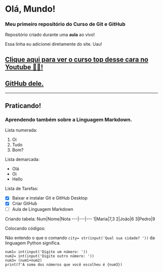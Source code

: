 # Olá, Mundo!
### Meu primeiro repositório do Curso de Git e GitHub ###
Repositório criado durante uma **aula** ao vivo!

Essa linha eu adicionei diretamente do site. Uau!

## [Clique aqui para ver o curso top desse cara no Youtube 🖖🏻!](https://www.youtube.com/watch?v=xEKo29OWILE&list=PLHz_AreHm4dm7ZULPAmadvNhH6vk9oNZA)
## [GitHub dele.](https://github.com/gustavoguanabara)
---
## Praticando!
### Aprendendo também sobre a Linguagem Markdown.
Lista numerada:
1. Oi
1. Tudo
1. Bom?

Lista demarcada:
* Olá
* Oi
* Hello

Lista de Tarefas:
- [x] Baixar e instalar Git e GitHub Desktop
- [x] Criar GitHub
- [ ] Aula de Linguagem Markdown

Criando tabela:
Num|Nome|Nota
---|---|---
1|Maria|7,3
2|João|6
3|Pedro|9

Colocando códigos: 

Não entendo o que o comando `city= str(input('Qual sua cidade? '))` da linguagem Python significa.
```
num1= int(input('Digite um número: '))
num2= int(input('Digite outro número: '))
num3= (num1+num2)
print(f'A soma dos números que você escolheu é {num3})
```
